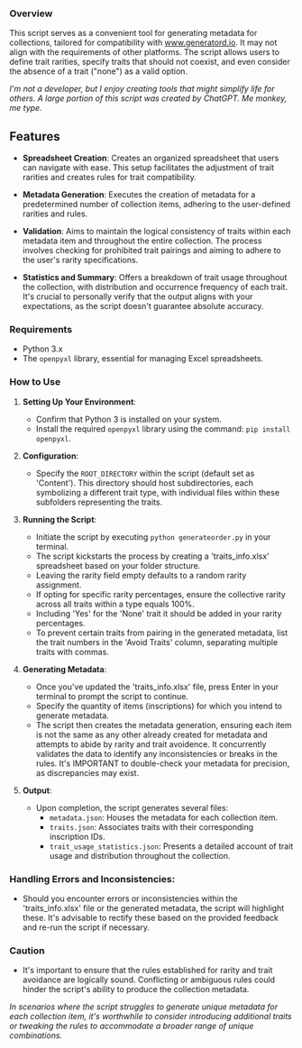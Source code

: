 ### Overview
This script serves as a convenient tool for generating metadata for collections, tailored for compatibility with www.generatord.io. It may not align with the requirements of other platforms. The script allows users to define trait rarities, specify traits that should not coexist, and even consider the absence of a trait ("none") as a valid option.

_I'm not a developer, but I enjoy creating tools that might simplify life for others. A large portion of this script was created by ChatGPT. Me monkey, me type._

## Features
- **Spreadsheet Creation**: Creates an organized spreadsheet that users can navigate with ease. This setup facilitates the adjustment of trait rarities and creates rules for trait compatibility.

- **Metadata Generation**: Executes the creation of metadata for a predetermined number of collection items, adhering to the user-defined rarities and rules.

- **Validation**: Aims to maintain the logical consistency of traits within each metadata item and throughout the entire collection. The process involves checking for prohibited trait pairings and aiming to adhere to the user's rarity specifications.

- **Statistics and Summary**: Offers a breakdown of trait usage throughout the collection, with distribution and occurrence frequency of each trait. It's crucial to personally verify that the output aligns with your expectations, as the script doesn't guarantee absolute accuracy.

### Requirements
- Python 3.x
- The `openpyxl` library, essential for managing Excel spreadsheets.

### How to Use
1. **Setting Up Your Environment**:
   - Confirm that Python 3 is installed on your system.
   - Install the required `openpyxl` library using the command: `pip install openpyxl`.

2. **Configuration**:
   - Specify the `ROOT_DIRECTORY` within the script (default set as 'Content'). This directory should host subdirectories, each symbolizing a different trait type, with individual files within these subfolders representing the traits.

3. **Running the Script**:
   - Initiate the script by executing `python generateorder.py` in your terminal.
   - The script kickstarts the process by creating a 'traits_info.xlsx' spreadsheet based on your folder structure.
   - Leaving the rarity field empty defaults to a random rarity assignment.
   - If opting for specific rarity percentages, ensure the collective rarity across all traits within a type equals 100%.
   - Including 'Yes' for the 'None' trait it should be added in your rarity percentages.
   - To prevent certain traits from pairing in the generated metadata, list the trait numbers in the 'Avoid Traits' column, separating multiple traits with commas.

4. **Generating Metadata**:
   - Once you've updated the 'traits_info.xlsx' file, press Enter in your terminal to prompt the script to continue.
   - Specify the quantity of items (inscriptions) for which you intend to generate metadata.
   - The script then creates the metadata generation, ensuring each item is not the same as any other already created for metadata and attempts to abide by rarity and trait avoidence. It concurrently validates the data to identify any inconsistencies or breaks in the rules. It's IMPORTANT to double-check your metadata for precision, as discrepancies may exist.

5. **Output**:
   - Upon completion, the script generates several files:
     - `metadata.json`: Houses the metadata for each collection item.
     - `traits.json`: Associates traits with their corresponding inscription IDs.
     - `trait_usage_statistics.json`: Presents a detailed account of trait usage and distribution throughout the collection.

### Handling Errors and Inconsistencies:
- Should you encounter errors or inconsistencies within the 'traits_info.xlsx' file or the generated metadata, the script will highlight these. It's advisable to rectify these based on the provided feedback and re-run the script if necessary.

### Caution
- It's important to ensure that the rules established for rarity and trait avoidance are logically sound. Conflicting or ambiguous rules could hinder the script's ability to produce the collection metadata.

*In scenarios where the script struggles to generate unique metadata for each collection item, it's worthwhile to consider introducing additional traits or tweaking the rules to accommodate a broader range of unique combinations.*
